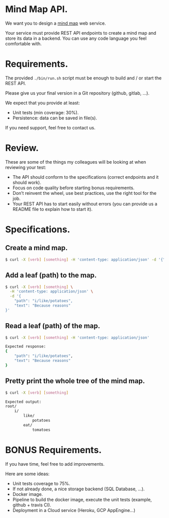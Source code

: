 # Mind Map API.

We want you to design a [mind map](https://en.wikipedia.org/wiki/Mind_map) web service.

Your service must provide REST API endpoints to create a mind map and store its data in a backend.
You can use any code language you feel comfortable with.

# Requirements.

The provided `./bin/run.sh` script must be enough to build and / or start the REST API.

Please give us your final version in a Git repository (github, gitlab, ...).

We expect that you provide at least:
* Unit tests (min coverage: 30%).
* Persistence: data can be saved in file(s).

If you need support, feel free to contact us.

# Review.

These are some of the things my colleagues will be looking at when reviewing your test:
* The API should conform to the specifications (correct endpoints and it should work).
* Focus on code quality before starting bonus requirements.
* Don’t reinvent the wheel, use best practices, use the right tool for the job.
* Your REST API has to start easily without errors (you can provide us a README file to explain how to start it).

# Specifications.

## Create a mind map.

```bash
$ curl -X [verb] [something] -H 'content-type: application/json' -d '{"id": "my-map"}'
```

## Add a leaf (path) to the map.

```bash
$ curl -X [verb] [something] \
  -H 'content-type: application/json' \
  -d '{
    "path": "i/like/potatoes",
    "text": "Because reasons"
}'
```
## Read a leaf (path) of the map.

```bash
$ curl -X [verb] [something] -H 'content-type: application/json'

Expected response:
{
    "path": "i/like/potatoes",
    "text": "Because reasons"
}
```

## Pretty print the whole tree of the mind map.

```bash
$ curl -X [verb] [something] 

Expected output:
root/
    i/
        like/
            potatoes
        eat/
            tomatoes
```

# BONUS Requirements.

If you have time, feel free to add improvements.

Here are some ideas:
* Unit tests coverage to 75%.
* If not already done, a nice storage backend (SQL Database, ...).
* Docker image.
* Pipeline to build the docker image, execute the unit tests (example, github + travis CI).
* Deployment in a Cloud service (Heroku, GCP AppEngine...)